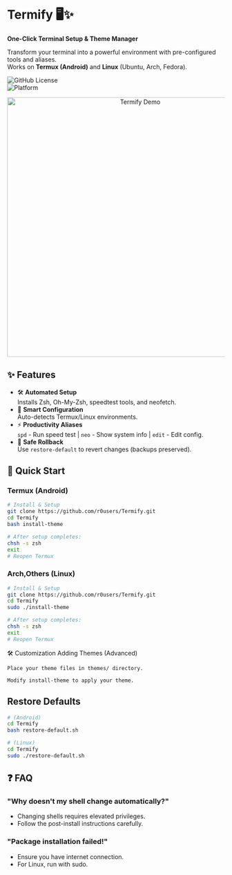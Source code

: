 # Termify 🖥️✨  
**One-Click Terminal Setup & Theme Manager**  

Transform your terminal into a powerful environment with pre-configured tools and aliases.  
Works on **Termux (Android)** and **Linux** (Ubuntu, Arch, Fedora).  

![GitHub License](https://img.shields.io/badge/License-MIT-blue)  
![Platform](https://img.shields.io/badge/Platform-Termux%20%7C%20Linux-green)  

<div align="center">
  <img src="https://i.imgur.com/your-demo-image.png" width="600" alt="Termify Demo">  
</div>

## ✨ Features  
- 🛠️ **Automated Setup**  
  Installs Zsh, Oh-My-Zsh, speedtest tools, and neofetch.  
- 🔌 **Smart Configuration**  
  Auto-detects Termux/Linux environments.  
- ⚡ **Productivity Aliases**  
  `spd` - Run speed test | `neo` - Show system info | `edit` - Edit config.  
- 🔄 **Safe Rollback**  
  Use `restore-default` to revert changes (backups preserved).  

## 🚀 Quick Start  

### Termux (Android)  
```bash  
# Install & Setup  
git clone https://github.com/r0users/Termify.git  
cd Termify  
bash install-theme  

# After setup completes:  
chsh -s zsh  
exit  
# Reopen Termux 
```
### Arch,Others (Linux)
```bash
# Install & Setup  
git clone https://github.com/r0users/Termify.git  
cd Termify  
sudo ./install-theme  

# After setup completes:  
chsh -s zsh  
exit  
# Reopen Termux 
```
🛠️ Customization
Adding Themes (Advanced)

    Place your theme files in themes/ directory.

    Modify install-theme to apply your theme.

## Restore Defaults
```bash
# (Android)
cd Termify
bash restore-default.sh

# (Linux)
cd Termify
sudo ./restore-default.sh
```

## ❓ FAQ
### "Why doesn't my shell change automatically?"

- Changing shells requires elevated privileges.
- Follow the post-install instructions carefully.

### "Package installation failed!"

- Ensure you have internet connection.
- For Linux, run with sudo.
